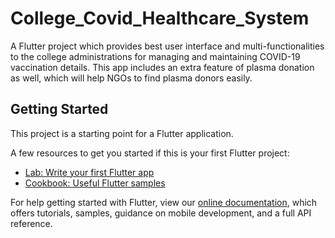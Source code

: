 # College_Covid_Healthcare_System

A Flutter project which provides best user interface and multi-functionalities to the college administrations for managing and maintaining COVID-19 vaccination details. This app includes an extra feature of plasma donation as well, which will help NGOs to find plasma donors easily.


## Getting Started

This project is a starting point for a Flutter application.

A few resources to get you started if this is your first Flutter project:

- [Lab: Write your first Flutter app](https://flutter.dev/docs/get-started/codelab)
- [Cookbook: Useful Flutter samples](https://flutter.dev/docs/cookbook)

For help getting started with Flutter, view our
[online documentation](https://flutter.dev/docs), which offers tutorials,
samples, guidance on mobile development, and a full API reference.
